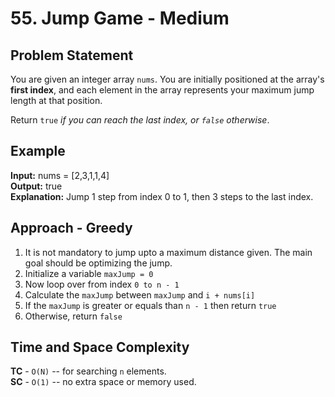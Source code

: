 # 55. Jump Game - Medium

## Problem Statement
You are given an integer array `nums`. You are initially positioned at the array's **first index**, and each element in the array represents your maximum jump length at that position.

Return `true` *if you can reach the last index,* *or `false` otherwise*.

## Example
**Input:** nums = [2,3,1,1,4]<br>
**Output:** true<br>
**Explanation:** Jump 1 step from index 0 to 1, then 3 steps to the last index.

## Approach - Greedy
1. It is not mandatory to jump upto a maximum distance given. The main goal should be optimizing the jump.
2. Initialize a variable `maxJump = 0`
3. Now loop over from index `0 to n - 1`
4. Calculate the `maxJump` between  `maxJump` and `i + nums[i]`
5. If the `maxJump` is greater or equals than `n - 1` then return `true`
6. Otherwise, return `false`

## Time and Space Complexity
**TC** - `O(N)` -- for searching `n` elements.<br>
**SC** - `O(1)` -- no extra space or memory used.
